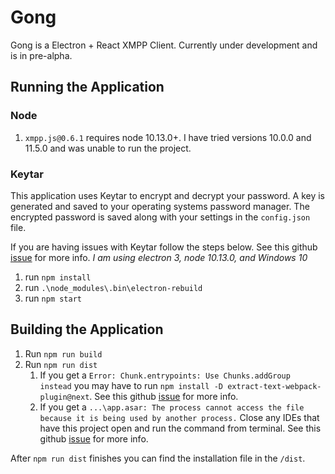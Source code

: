 # Gong

Gong is a Electron + React XMPP Client. Currently under development and is in pre-alpha.

## Running the Application

### Node

1.  `xmpp.js@0.6.1` requires node 10.13.0+. I have tried versions 10.0.0 and 11.5.0 and was unable to run the project.

### Keytar

This application uses Keytar to encrypt and decrypt your password. A key is generated and saved to your operating systems password manager. The encrypted
password is saved along with your settings in the `config.json` file.

If you are having issues with Keytar follow the steps below. See this github [issue](https://github.com/atom/node-keytar/issues/51) for more info.
_I am using electron 3, node 10.13.0, and Windows 10_

1. run `npm install`
2. run `.\node_modules\.bin\electron-rebuild`
3. run `npm start`

## Building the Application

1. Run `npm run build`
2. Run `npm run dist`
   1. If you get a `Error: Chunk.entrypoints: Use Chunks.addGroup instead` you may have to run `npm install -D extract-text-webpack-plugin@next`. See this github [issue](https://github.com/webpack-contrib/extract-text-webpack-plugin/issues/701#issuecomment-398103246) for more info.
   2. If you get a `...\app.asar: The process cannot access the file because it is being used by another process.` Close any IDEs that have this project open and run the command from terminal. See this github [issue](https://github.com/electron-userland/electron-builder/issues/3666) for more info.

After `npm run dist` finishes you can find the installation file in the `/dist`.